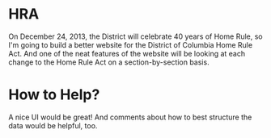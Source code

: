 # HRA
On December 24, 2013, the District will celebrate 40 years of Home Rule, so I'm going to build a better website for the District of Columbia Home Rule Act. And one of the neat features of the website will be looking at each change to the Home Rule Act on a section-by-section basis.

# How to Help?
A nice UI would be great! And comments about how to best structure the data would be helpful, too.